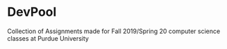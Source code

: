 # DevPool
Collection of Assignments made for Fall 2019/Spring 20 computer science classes at Purdue University

